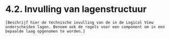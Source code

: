 # 4.2. Invulling van lagenstructuur

```
[Beschrijf hier de technische invulling van de in de Logical View onderscheiden lagen. Benoem ook de regels voor een component om in een bepaalde laag opgenomen te worden.]
```

